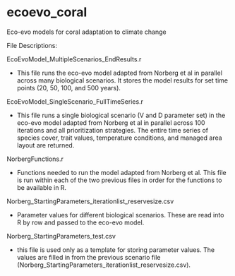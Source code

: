 # ecoevo_coral
Eco-evo models for coral adaptation to climate change

File Descriptions:

EcoEvoModel_MultipleScenarios_EndResults.r
-	This file runs the eco-evo model adapted from Norberg et al in parallel across many biological scenarios. It stores the model results for set time points (20, 50, 100, and 500 years).

EcoEvoModel_SingleScenario_FullTimeSeries.r
-	This file runs a single biological scenario (V and D parameter set) in the eco-evo model adapted from Norberg et al in parallel across 100 iterations and all prioritization strategies. The entire time series of species cover, trait values, temperature conditions, and managed area layout are returned.

NorbergFunctions.r
-	Functions needed to run the model adapted from Norberg et al. This file is run within each of the two previous files in order for the functions to be available in R.

Norberg_StartingParameters_iterationlist_reservesize.csv
-	Parameter values for different biological scenarios. These are read into R by row and passed to the eco-evo model.

Norberg_StartingParameters_test.csv
-	this file is used only as a template for storing parameter values. The values are filled in from the previous scenario file (Norberg_StartingParameters_iterationlist_reservesize.csv).
